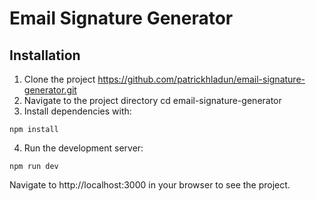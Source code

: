 # Email Signature Generator

## Installation

1. Clone the project https://github.com/patrickhladun/email-signature-generator.git
2. Navigate to the project directory cd email-signature-generator
3. Install dependencies with:

```npm install```

4. Run the development server:

```npm run dev```

Navigate to http://localhost:3000 in your browser to see the project.